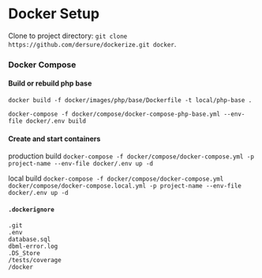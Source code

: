 # Docker Setup

Clone to project directory: `git clone https://github.com/dersure/dockerize.git docker`.

### Docker Compose

#### Build or rebuild php base

`docker build -f docker/images/php/base/Dockerfile -t local/php-base .`

`docker-compose -f docker/compose/docker-compose-php-base.yml --env-file docker/.env build`

#### Create and start containers
production build
`docker-compose -f docker/compose/docker-compose.yml -p project-name --env-file docker/.env up -d`

local build
`docker-compose -f docker/compose/docker-compose.yml docker/compose/docker-compose.local.yml -p project-name --env-file docker/.env up -d`

#### `.dockerignore`
    .git
    .env
    database.sql
    dbml-error.log
    .DS_Store
    /tests/coverage
    /docker
